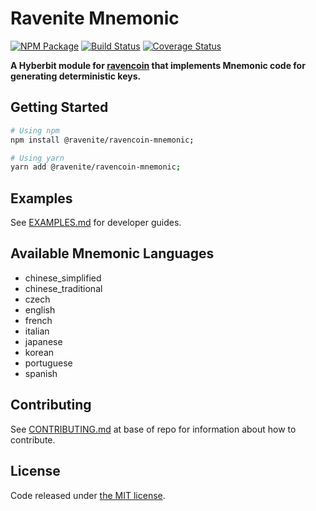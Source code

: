 # Ravenite Mnemonic

[![NPM Package](https://img.shields.io/npm/v/@ravenite/ravencoin-mnemonic.svg?style=flat-square)](https://www.npmjs.org/package/@ravenite/ravencoin-mnemonic)
[![Build Status](https://img.shields.io/travis/@ravenite/ravencoin-mnemonic.svg?branch=master&style=flat-square)](https://travis-ci.org/@ravenite/ravencoin-mnemonic)
[![Coverage Status](https://img.shields.io/coveralls/@ravenite/ravencoin-mnemonic.svg?style=flat-square)](https://coveralls.io/r/@ravenite/ravencoin-mnemonic)

**A Hyberbit module for [ravencoin](https://github.com/hyperbitlabs/ravencoin) that implements Mnemonic code for generating deterministic keys.**

## Getting Started

```sh
# Using npm
npm install @ravenite/ravencoin-mnemonic;

# Using yarn
yarn add @ravenite/ravencoin-mnemonic;
```

## Examples

See [EXAMPLES.md](./EXAMPLES.md) for developer guides.

## Available Mnemonic Languages
* chinese_simplified
* chinese_traditional
* czech
* english
* french
* italian
* japanese
* korean
* portuguese
* spanish

## Contributing

See [CONTRIBUTING.md](../../CONTRIBUTING.md) at base of repo for information about how to contribute.

## License

Code released under [the MIT license](./LICENSE.md).